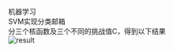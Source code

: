 机器学习<br>
SVM实现分类邮箱<br>
分三个核函数及三个不同的挑战值C，得到以下结果<br>
![result](https://github.com/user-attachments/assets/66a10588-2bbe-41ba-bd51-c555b7159eeb)
